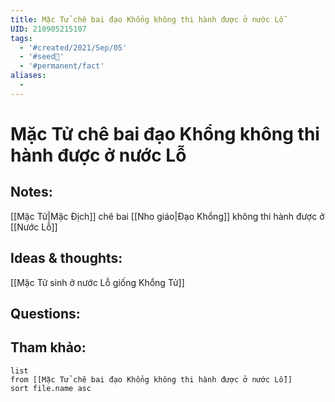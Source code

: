 ```yaml
---
title: Mặc Tử chê bai đạo Khổng không thi hành được ở nước Lỗ
UID: 210905215107
tags:
  - '#created/2021/Sep/05'
  - '#seed🥜'
  - '#permanent/fact'
aliases:
  - 
---
```

# Mặc Tử chê bai đạo Khổng không thi hành được ở nước Lỗ

## Notes:
[[Mặc Tử|Mặc Địch]] chê bai [[Nho giáo|Đạo Khổng]] không thi hành được ở [[Nước Lỗ]]

## Ideas & thoughts:
[[Mặc Tử sinh ở nước Lỗ giống Khổng Tử]]

## Questions:


## Tham khảo:
```dataview
list
from [[Mặc Tử chê bai đạo Khổng không thi hành được ở nước Lỗ]]
sort file.name asc
```